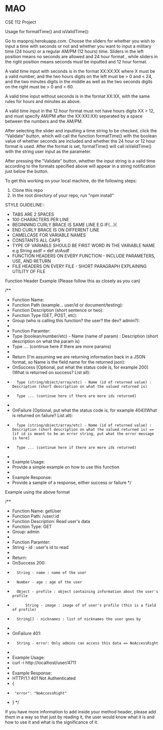 # MAO
CSE 112 Project


Usage for formatTime() and isValidTime():

Go to maoproj.herokuapp.com.
Choose the sliders for whether you wish to input a time with seconds or 
not and whether you want to input a military time (24 hours) or a regular
AM/PM (12 hours) time. Sliders in the left position means no seconds are 
allowed and 24 hour format , while sliders in the right position means 
seconds must be inputted and 12 hour format. 

A valid time input with seconds is in the format XX:XX:XX where X must be 
a valid number, and the two hours digits on the left must be > 0 and < 
24, and the two minutes digits in the middle as well as the two seconds
digits on the right must be > 0 and < 60.

A valid time input without seconds is in the format XX:XX, with the same
rules for hours and minutes as above.

A valid time input in the 12 hour format must not have hours digits
XX > 12, and must specify AM/PM after the XX:XX(:XX) separated by a space
between the numbers and the AM/PM.

After selecting the slider and inputting a time string to be checked,
click the "Validate" button, which will call the function formatTime() 
with the boolean value of whether seconds are included and whether
the 24 hour or 12 hour format is used. After the format is set, formatTime() 
will call isValidTime() with the string user input as the parameter.

After pressing the "Validate" button, whether the input string is a valid
time according to the formats specified above will appear in a string
notification just below the button.
 
 
 
 
 
To get this working on your local machine, do the following steps:

1. Clone this repo
2. In the root directory of your repo, run "npm install"


STYLE GUIDELINE::

- TABS ARE 2 SPACES
- 100 CHARACTERS PER LINE
- BEGINNING CURLY BRACE IS SAME LINE E.G IF(...){
- END CURLY BRACE IS ON DIFFERENT LINE
- CAMELCASE FOR VARIABLE NAMES
- CONSTANTS ALL CAPS
- TYPE OF VARIABLE SHOULD BE FIRST WORD IN THE VARIABLE NAME e.g String asdf = def strAsdf
- FUNCTION HEADERS ON EVERY FUNCTION - INCLUDE PARAMETERS, USE, AND RETURN 
- FILE HEADERS ON EVERY FILE - SHORT PARAGRAPH EXPLAINING UTILITY OF FILE



Function Header Example (Please follow this as closely as you can)

/**
* Function Name:
* Function Path (example... user/id or document/testing):
* Function Description (short sentence or two):
* Function Type (GET, POST, etc): 
* Group (who is calling this function? the user? the dev? admin?):
* 
* Function Paramter:
*	Type (boolean/number/etc) - Name (name of param) : Description (short description on what the param is)
*	Type .... (continue here if there are more params)
*
* Return (I'm assuming we are returning information back in a JSON format, so Name is the field name for the returned json):
*	OnSuccess [Optional, put what the status code is, for example 200](What is returned on success? List all):
*		Type (string/object/array/etc) - Name (id of returned value) : Description (short description on what the valued returned is)
*		Type ... (continue here if there are more ids returned)
*
*   OnFailure [Optional, put what the status code is, for example 404](What is returned on failure? List all):
*		Type (string/object/array/etc) - Name (id of returned value) : Description (short description on what the valued returned is) == [if id is meant to be an error string, put what the error message is here]
*		Type ... (continue here if there are more ids returned)
*
* Example Usage:
*	Provide a simple example on how to use this function
*
* Example Response:
*	Provide a sample of a response, either success or failure
*/

Example using the above format

/**
* Function Name: getUser
* Function Path: /user/:id
* Function Description: Read user's data
* Function Type: GET
* Group: admin
* 
* Function Paramter:
*	String - id : user's id to read
*
* Return:
*	OnSuccess 200:
*		String - name : name of the user
*		Number - age : age of the user
*		Object - profile : object containing information about the user's profile
*			String - image : image of of user's profile (this is a field of profile)
*		String[] - nicknames : list of nicknames the user goes by
*
*   OnFailure 401:
*		String - error: Only admins can access this data == NoAccessRight
*
* Example Usage:
*	curl -i http://localhost/user/4711
*
* Example Response:
*	HTTP/1.1 401 Not Authenticated
*    {
*      "error": "NoAccessRight"
*    }
*/

If you have more information to add inside your method header, please add them in a way so that just by reading it, the user would know what it is and how to use it and what is the significance of it.   
